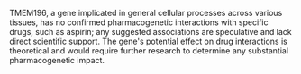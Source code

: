 TMEM196, a gene implicated in general cellular processes across various tissues, has no confirmed pharmacogenetic interactions with specific drugs, such as aspirin; any suggested associations are speculative and lack direct scientific support. The gene's potential effect on drug interactions is theoretical and would require further research to determine any substantial pharmacogenetic impact.